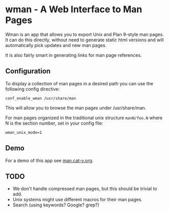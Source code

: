 wman - A Web Interface to Man Pages
===================================

Wman is an app that allows you to export Unix and Plan 9-style man pages. It
can do this directly, without need to generate static html versions and will
automatically pick updates and new man pages.

It is also fairly smart in generating links for man page references.

Configuration
-------------

To display a collection of man pages in a desired path you can use the following config directive:

    conf_enable_wman /usr/share/man

This will allow you to browse the man pages under /usr/share/man.

For man pages organized in the traditional unix structure `manN/foo.N` where N is the section number, set in your config file:

    wman_unix_mode=1

Demo
----

For a demo of this app see [man.cat-v.org](http://man.cat-v.org).

TODO
----

* We don't handle compressed man pages, but this should be trivial to add.
* Unix systems might use different macros for their man pages.
* Search (using keywords? Google? grep?)
